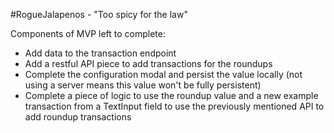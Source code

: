 #RogueJalapenos - "Too spicy for the law"

Components of MVP left to complete:
 * Add data to the transaction endpoint
 * Add a restful API piece to add transactions for the roundups
 * Complete the configuration modal and persist the value locally (not using a server means this value won't be fully persistent)
 * Complete a piece of logic to use the roundup value and a new example transaction from a TextInput field to use the previously mentioned API to add roundup transactions
